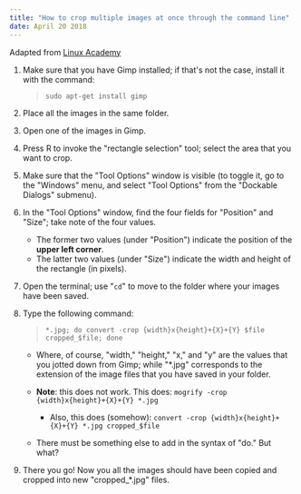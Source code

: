 ```yaml
---
title: "How to crop multiple images at once through the command line"
date: April 20 2018  
---
```


Adapted from [Linux Academy](https://linuxacademy.com/blog/linux/cropping-multiple-images-the-same-way-short-tutorial/)

1. Make sure that you have Gimp installed; if that's not the case, install it with the command:

	> `sudo apt-get install gimp`

1. Place all the images in the same folder.

2. Open one of the images in Gimp.

3. Press R to invoke the "rectangle selection" tool; select the area that you want to crop.

4. Make sure that the "Tool Options" window is visible (to toggle it, go to the "Windows" menu, and select "Tool Options" from the "Dockable Dialogs" submenu).

5. In the "Tool Options" window, find the four fields for "Position" and "Size"; take note of the four values.

	- The former two values (under "Position") indicate the position of the __upper left corner__.
	- The latter two values (under "Size") indicate the width and height of the rectangle (in pixels).

6. Open the terminal; use "`cd`" to move to the folder where your images have been saved.

7. Type the following command:


	> `*.jpg; do convert -crop {width}x{height}+{X}+{Y} $file cropped_$file; done`


	- Where, of course, "width," "height," "x," and "y" are the values that you jotted down from Gimp; while "*.jpg" corresponds to the extension of the image files that you have saved in your folder.


	- __Note__: this does not work. This does: `mogrify -crop {width}x{height}+{X}+{Y} *.jpg`

		- Also, this does (somehow): `convert -crop {width}x{height}+{X}+{Y} *.jpg cropped_$file`

	- There must be something else to add in the syntax of "do." But what?

8. There you go! Now you all the images should have been copied and cropped into new "cropped_*.jpg" files.

